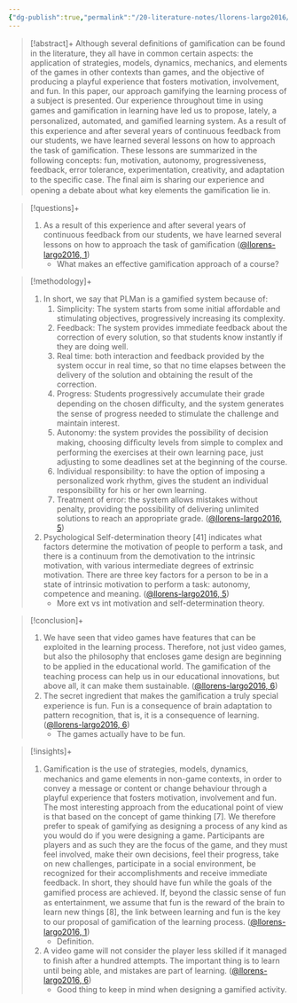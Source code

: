```yaml
---
{"dg-publish":true,"permalink":"/20-literature-notes/llorens-largo2016/","title":"Gamification of the Learning Process - Lessons Learned","tags":["gamification","computer-science","motivation"],"created":"2024-08-30","updated":"2024-09-13"}
---
```



> [!abstract]+
> Although several deﬁnitions of gamiﬁcation can be found in the literature, they all have in common certain aspects: the application of strategies, models, dynamics, mechanics, and elements of the games in other contexts than games, and the objective of producing a playful experience that fosters motivation, involvement, and fun. In this paper, our approach gamifying the learning process of a subject is presented. Our experience throughout time in using games and gamiﬁcation in learning have led us to propose, lately, a personalized, automated, and gamiﬁed learning system. As a result of this experience and after several years of continuous feedback from our students, we have learned several lessons on how to approach the task of gamiﬁcation. These lessons are summarized in the following concepts: fun, motivation, autonomy, progressiveness, feedback, error tolerance, experimentation, creativity, and adaptation to the speciﬁc case. The ﬁnal aim is sharing our experience and opening a debate about what key elements the gamiﬁcation lie in.

> [!questions]+
>
> 1. As a result of this experience and after several years of continuous feedback from our students, we have learned several lessons on how to approach the task of gamiﬁcation ([@llorens-largo2016, 1](zotero://open-pdf/library/items/D2TLKSP4?page=1&annotation=JZAKJ2G3))
>     - What makes an effective gamification approach of a course?

> [!methodology]+
>
> 1. In short, we say that PLMan is a gamiﬁed system because of:
>     1. Simplicity: The system starts from some initial affordable and stimulating objectives, progressively increasing its complexity.
>     2. Feedback: The system provides immediate feedback about the correction of every solution, so that students know instantly if they are doing well.
>     3. Real time: both interaction and feedback provided by the system occur in real time, so that no time elapses between the delivery of the solution and obtaining the result of the correction.
>     4. Progress: Students progressively accumulate their grade depending on the chosen difﬁculty, and the system generates the sense of progress needed to stimulate the challenge and maintain interest.
>     5. Autonomy: the system provides the possibility of decision making, choosing difﬁculty levels from simple to complex and performing the exercises at their own learning pace, just adjusting to some deadlines set at the beginning of the course.
>     6. Individual responsibility: to have the option of imposing a personalized work rhythm, gives the student an individual responsibility for his or her own learning.
>     7. Treatment of error: the system allows mistakes without penalty, providing the possibility of delivering unlimited solutions to reach an appropriate grade. ([@llorens-largo2016, 5](zotero://open-pdf/library/items/D2TLKSP4?page=5&annotation=JGDNNQ7C))
> 2. Psychological Self-determination theory [41] indicates what factors determine the motivation of people to perform a task, and there is a continuum from the demotivation to the intrinsic motivation, with various intermediate degrees of extrinsic motivation. There are three key factors for a person to be in a state of intrinsic motivation to perform a task: autonomy, competence and meaning. ([@llorens-largo2016, 5](zotero://open-pdf/library/items/D2TLKSP4?page=5&annotation=YZXVHY8U))
>     - More ext vs int motivation and self-determination theory.

> [!conclusion]+
>
> 1. We have seen that video games have features that can be exploited in the learning process. Therefore, not just video games, but also the philosophy that encloses game design are beginning to be applied in the educational world. The gamiﬁcation of the teaching process can help us in our educational innovations, but above all, it can make them sustainable. ([@llorens-largo2016, 6](zotero://open-pdf/library/items/D2TLKSP4?page=6&annotation=HHFMAGHV))
> 2. The secret ingredient that makes the gamiﬁcation a truly special experience is fun. Fun is a consequence of brain adaptation to pattern recognition, that is, it is a consequence of learning. ([@llorens-largo2016, 6](zotero://open-pdf/library/items/D2TLKSP4?page=6&annotation=C6BMJVMQ))
>     - The games actually have to be fun.

> [!insights]+
>
> 1. Gamiﬁcation is the use of strategies, models, dynamics, mechanics and game elements in non-game contexts, in order to convey a message or content or change behaviour through a playful experience that fosters motivation, involvement and fun. The most interesting approach from the educational point of view is that based on the concept of game thinking [7]. We therefore prefer to speak of gamifying as designing a process of any kind as you would do if you were designing a game. Participants are players and as such they are the focus of the game, and they must feel involved, make their own decisions, feel their progress, take on new challenges, participate in a social environment, be recognized for their accomplishments and receive immediate feedback. In short, they should have fun while the goals of the gamiﬁed process are achieved. If, beyond the classic sense of fun as entertainment, we assume that fun is the reward of the brain to learn new things [8], the link between learning and fun is the key to our proposal of gamiﬁcation of the learning process. ([@llorens-largo2016, 1](zotero://open-pdf/library/items/D2TLKSP4?page=1&annotation=XF6U3VX5))
>     - Definition.
> 2. A video game will not consider the player less skilled if it managed to ﬁnish after a hundred attempts. The important thing is to learn until being able, and mistakes are part of learning. ([@llorens-largo2016, 6](zotero://open-pdf/library/items/D2TLKSP4?page=6&annotation=5DUPVXSL))
>     - Good thing to keep in mind when designing a gamified activity.
